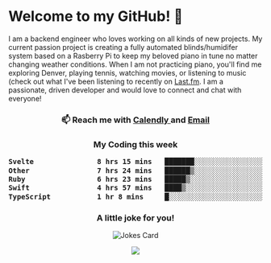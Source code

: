 <h1> Welcome to my GitHub! 👋 </h1>


  I am a backend engineer who loves working on all kinds of new projects. My current passion project is creating a fully automated blinds/humidifer system based on a Rasberry Pi to keep my beloved piano in tune no matter changing weather conditions. When I am not practicing piano, you'll find me exploring Denver, playing tennis, watching movies, or listening to music (check out what I've been listening to recently on [Last.fm](https://www.last.fm/user/mballa000). I am a passionate, driven developer and would love to connect and chat with everyone!

<h3 align = "center"> 📫 Reach me with <a href = "https://calendly.com/msbrandt00/30min"> Calendly </a> and <a href="mailto:msbrandt00@gmail.com">Email</a> 
 </h3>


 
<div align = "center"
[![Anurag's GitHub stats](https://github-readme-stats.vercel.app/api?username=mbrandt00)](https://github.com/anuraghazra/github-readme-stats)
          </div>
<h3 align="center">
  My Coding this week
<!--START_SECTION:waka-->

```txt
Svelte               8 hrs 15 mins   ███████░░░░░░░░░░░░░░░░░░   27.96 %
Other                7 hrs 24 mins   ██████▒░░░░░░░░░░░░░░░░░░   25.10 %
Ruby                 6 hrs 23 mins   █████▒░░░░░░░░░░░░░░░░░░░   21.69 %
Swift                4 hrs 57 mins   ████▒░░░░░░░░░░░░░░░░░░░░   16.83 %
TypeScript           1 hr 8 mins     █░░░░░░░░░░░░░░░░░░░░░░░░   03.89 %
```

<!--END_SECTION:waka-->

### A little joke for you!

![Jokes Card](https://readme-jokes.vercel.app/api?hideBorder)

<a href="https://www.linkedin.com/in/mbrandt00/"><img src="https://img.shields.io/badge/linkedin-%230077B5.svg?&style=for-the-badge&logo=linkedin&logoColor=white" /></a>
